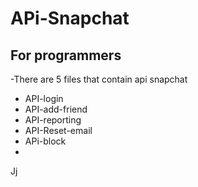 # APi-Snapchat
For programmers
-
-There are 5 files that contain api snapchat
- API-login 
- API-add-friend
- API-reporting
- API-Reset-email
- APi-block
-
Jj
